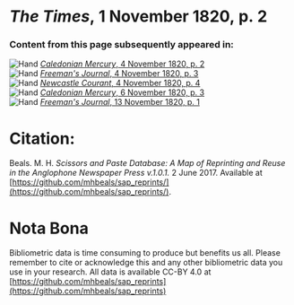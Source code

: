 # *The Times*, 1 November 1820, p. 2  
  
### Content from this page subsequently appeared in:  
![Hand](http://scissorsandpaste.net/wp-content/uploads/2017/06/smallhandpointer.png) [*Caledonian Mercury*, 4 November 1820, p. 2](https://mhbeals.github.io/sap_html/Caledonian-Mercury/Caledonian-Mercury-4-November-1820-p-2)  
![Hand](http://scissorsandpaste.net/wp-content/uploads/2017/06/smallhandpointer.png) [*Freeman's Journal*, 4 November 1820, p. 3](https://mhbeals.github.io/sap_html/Freeman's-Journal/Freeman's-Journal-4-November-1820-p-3)  
![Hand](http://scissorsandpaste.net/wp-content/uploads/2017/06/smallhandpointer.png) [*Newcastle Courant*, 4 November 1820, p. 4](https://mhbeals.github.io/sap_html/Newcastle-Courant/Newcastle-Courant-4-November-1820-p-4)  
![Hand](http://scissorsandpaste.net/wp-content/uploads/2017/06/smallhandpointer.png) [*Caledonian Mercury*, 6 November 1820, p. 3](https://mhbeals.github.io/sap_html/Caledonian-Mercury/Caledonian-Mercury-6-November-1820-p-3)  
![Hand](http://scissorsandpaste.net/wp-content/uploads/2017/06/smallhandpointer.png) [*Freeman's Journal*, 13 November 1820, p. 1](https://mhbeals.github.io/sap_html/Freeman's-Journal/Freeman's-Journal-13-November-1820-p-1)  


# Citation: 

Beals. M. H. *Scissors and Paste Database: A Map of Reprinting and Reuse in the Anglophone Newspaper Press v.1.0.1.* 2 June 2017. Available at [https://github.com/mhbeals/sap_reprints/](https://github.com/mhbeals/sap_reprints/). 

# Nota Bona

Bibliometric data is time consuming to produce but benefits us all. Please remember to cite or acknowledge this and any other bibliometric data you use in your research. All data is available CC-BY 4.0 at [https://github.com/mhbeals/sap_reprints](https://github.com/mhbeals/sap_reprints)